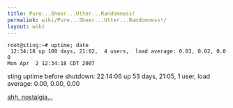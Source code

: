 ```yaml
---
title: Pure...Sheer...Utter...Randomness!
permalink: wiki/Pure...Sheer...Utter...Randomness!/
layout: wiki
---
```


`root@sting:~# uptime; date`  
` 12:34:18 up 100 days, 21:02,  4 users,  load average: 0.03, 0.02, 0.00`  
`Mon Apr  2 12:34:18 CDT 2007`

sting uptime before shutdown: 22:14:06 up 53 days, 21:05, 1 user, load
average: 0.00, 0.00, 0.00

[ahh, nostalgia...](http://lwn.net/1998/1001/gnome.html)
